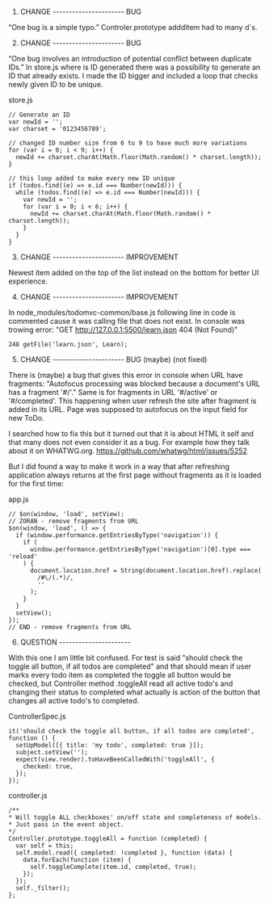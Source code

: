 1. CHANGE ---------------------- BUG

“One bug is a simple typo.”
Controler.prototype adddItem had to many d`s.

2. CHANGE ---------------------- BUG

“One bug involves an introduction of potential conflict between duplicate IDs.”
In store.js where is ID generated there was a possibility to generate an ID that already exists. I made the ID bigger and included a loop that checks newly given ID to be unique.

store.js

    // Generate an ID
    var newId = '';
    var charset = '0123456789';

    // changed ID number size from 6 to 9 to have much more variations
    for (var i = 0; i < 9; i++) {
      newId += charset.charAt(Math.floor(Math.random() * charset.length));
    }

    // this loop added to make every new ID unique
    if (todos.find((e) => e.id === Number(newId))) {
      while (todos.find((e) => e.id === Number(newId))) {
        var newId = '';
        for (var i = 0; i < 6; i++) {
          newId += charset.charAt(Math.floor(Math.random() * charset.length));
        }
      }
    }

3. CHANGE ---------------------- IMPROVEMENT

Newest item added on the top of the list instead on the bottom for better UI experience.

4. CHANGE ---------------------- IMPROVEMENT

In node_modules/todomvc-common/base.js following line in code is commented cause it was calling file that does not exist. In console was trowing error: "GET http://127.0.0.1:5500/learn.json 404 (Not Found)"

    248 getFile('learn.json', Learn);

5. CHANGE ---------------------- BUG (maybe) (not fixed)

There is (maybe) a bug that gives this error in console when URL have fragments:
"Autofocus processing was blocked because a document's URL has a fragment '#/'."
Same is for fragments in URL '#/active' or '#/completed'. This happening when user refresh the site after fragment is added in its URL. Page was supposed to autofocus on the input field for new ToDo.

I searched how to fix this but it turned out that it is about HTML it self and that many does not even consider it as a bug. For example how they talk about it on WHATWG.org.
https://github.com/whatwg/html/issues/5252

But I did found a way to make it work in a way that after refreshing application always returns at the first page without fragments as it is loaded for the first time:

app.js

    // $on(window, 'load', setView);
    // ZORAN - remove fragments from URL
    $on(window, 'load', () => {
      if (window.performance.getEntriesByType('navigation')) {
        if (
          window.performance.getEntriesByType('navigation')[0].type === 'reload'
        ) {
          document.location.href = String(document.location.href).replace(
            /#\/(.*)/,
            ''
          );
        }
      }
      setView();
    });
    // END - remove fragments from URL

6. QUESTION ----------------------

With this one I am little bit confused. For test is said "should check the toggle all button, if all todos are completed" and that should mean if user marks every todo item as completed the toggle all button would be checked, but Controller method .toggleAll read all active todo's and changing their status to completed what actually is action of the button that changes all active todo's to completed.

ControllerSpec.js

    it('should check the toggle all button, if all todos are completed', function () {
      setUpModel([{ title: 'my todo', completed: true }]);
      subject.setView('');
      expect(view.render).toHaveBeenCalledWith('toggleAll', {
        checked: true,
      });
    });

controller.js

    /**
    * Will toggle ALL checkboxes' on/off state and completeness of models.
    * Just pass in the event object.
    */
    Controller.prototype.toggleAll = function (completed) {
      var self = this;
      self.model.read({ completed: !completed }, function (data) {
        data.forEach(function (item) {
          self.toggleComplete(item.id, completed, true);
        });
      });
      self._filter();
    };
